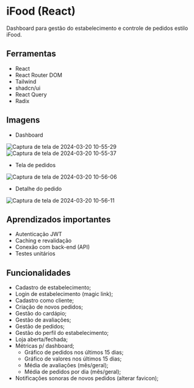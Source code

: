 # iFood (React)

Dashboard para gestão do estabelecimento e controle de pedidos estilo iFood.

## Ferramentas

* React
* React Router DOM
* Tailwind
* shadcn/ui
* React Query
* Radix

## Imagens

* Dashboard

![Captura de tela de 2024-03-20 10-55-29](https://github.com/leuzindev/pizza-shop/assets/97266637/71a073e5-f4da-4a38-afac-8e31c4a6731f)
![Captura de tela de 2024-03-20 10-55-37](https://github.com/leuzindev/pizza-shop/assets/97266637/af924cc0-019a-4a0c-9ae7-4c886b0ab90b)

* Tela de pedidos

![Captura de tela de 2024-03-20 10-56-06](https://github.com/leuzindev/pizza-shop/assets/97266637/f303f8a9-08ab-467f-ba44-36a4d7f7f4bc)

* Detalhe do pedido

![Captura de tela de 2024-03-20 10-56-11](https://github.com/leuzindev/pizza-shop/assets/97266637/dd4dcfdd-17be-407f-9f0c-fc6c0029cb41)

## Aprendizados importantes

* Autenticação JWT
* Caching e revalidação
* Conexão com back-end (API)
* Testes unitários

## Funcionalidades

* Cadastro de estabelecimento;
* Login de estabelecimento (magic link);
* Cadastro como cliente;
* Criação de novos pedidos;
* Gestão do cardápio;
* Gestão de avaliações;
* Gestão de pedidos;
* Gestão do perfil do estabelecimento;
* Loja aberta/fechada;
* Métricas p/ dashboard;
  * Gráfico de pedidos nos últimos 15 dias;
  * Gráfico de valores nos últimos 15 dias;
  * Média de avaliações (mês/geral);
  * Média de pedidos por dia (mês/geral);
* Notificações sonoras de novos pedidos (alterar favicon);
